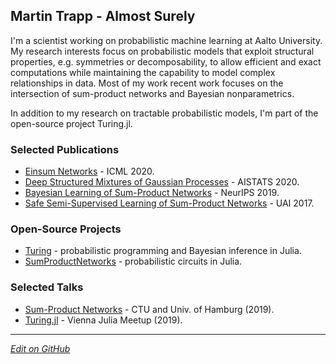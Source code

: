## Martin Trapp - Almost Surely

I'm a scientist working on probabilistic machine learning at Aalto University.
My research interests focus on probabilistic models that exploit structural properties, e.g. symmetries or decomposability, to allow efficient and exact computations while maintaining the capability to model complex relationships in data. Most of my work recent work focuses on the intersection of sum-product networks and Bayesian nonparametrics.

In addition to my research on tractable probabilistic models, I'm part of the open-source project Turing.jl.

### Selected Publications

- [Einsum Networks](https://proceedings.icml.cc/static/paper_files/icml/2020/3949-Paper.pdf) - ICML 2020.
- [Deep Structured Mixtures of Gaussian Processes](https://arxiv.org/abs/1910.04536) - AISTATS 2020.
- [Bayesian Learning of Sum-Product Networks](https://arxiv.org/abs/1905.10884) - NeurIPS 2019.
- [Safe Semi-Supervised Learning of Sum-Product Networks](https://arxiv.org/abs/1710.03444) - UAI 2017.


### Open-Source Projects

- [Turing](https://turing.ml) - probabilistic programming and Bayesian inference in Julia.
- [SumProductNetworks](https://github.com/trappmartin/SumProductNetworks.jl) - probabilistic circuits in Julia.


### Selected Talks

- [Sum-Product Networks](https://github.com/trappmartin/talks/blob/master/SumProductNetworks/presentation.pdf) - CTU and Univ. of Hamburg (2019).
- [Turing.jl](https://github.com/trappmartin/talks/blob/master/Turing_2019.pdf) - Vienna Julia Meetup (2019).

---

_[Edit on GitHub](https://github.com/trappmartin/trappmartin.github.io)_
